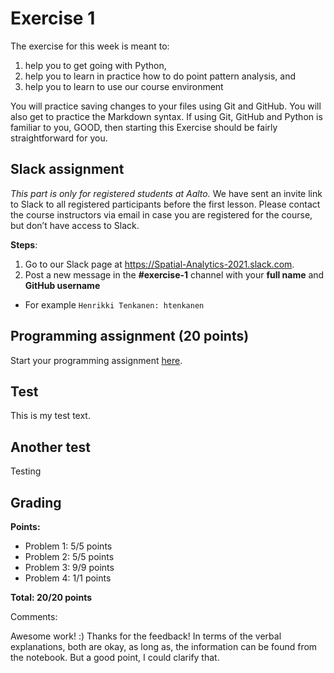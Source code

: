 # Exercise 1

The exercise for this week is meant to:
  
1. help you to get going with Python, 
2. help you to learn in practice how to do point pattern analysis, and 
3. help you to learn to use our course environment  
  
You will practice saving changes to your files using Git and GitHub. You will also get to practice the Markdown syntax. If using Git, GitHub and Python is familiar to you, GOOD, then starting this Exercise should be fairly straightforward for you.


## Slack assignment

*This part is only for registered students at Aalto.* We have sent an invite link to Slack to all registered participants before the first lesson. Please contact the course instructors via email in case you are registered for the course, but don’t have access to Slack.

**Steps**:

 1. Go to our Slack page at https://Spatial-Analytics-2021.slack.com.
 2. Post a new message in the **#exercise-1** channel with your **full name** and **GitHub username**
   
   - For example `Henrikki Tenkanen: htenkanen` 


## Programming assignment (20 points)

Start your programming assignment [here](Exercise-1-programming.ipynb).

## Test
This is my test text.

## Another test
Testing

## Grading

**Points:**

- Problem 1: 5/5 points
- Problem 2: 5/5 points
- Problem 3: 9/9 points
- Problem 4: 1/1 points

**Total: 20/20 points**

Comments:

Awesome work! :) Thanks for the feedback! In terms of the verbal explanations, both are okay, as long as, the information can be found from the notebook. But a good point, I could clarify that. 
